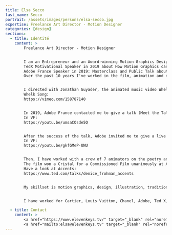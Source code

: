 ```yaml
---
title: Elsa Secco
last_name: Secco
portrait: /assets/images/persons/elsa-secco.jpg
expertise: Freelance Art Director - Motion Designer
categories: [design]
sections:
  - title: Identité
    content: >
        Freelance Art Director - Motion Designer


        I am an Entrepreneur and an Award-winning Motion Graphics Designer.
        TedX Motivational Speaker in 2019 about How Motion Graphics can redesign your life.
        Adobe France Speaker in 2019: Masterclass and Public Talk about How to develop your creativity.
        Over the past 10 years I've worked in the film, animation and digital advertising industries, between Sydney and Paris.


        I directed with Jonathan Guyader, the animated music video Whelk Song, which won a Vimeo Staff Pick in 2016 and has been selected as Case Study of the week on HOWWW.
        Whelk Song:
        https://vimeo.com/158787140


        In 2019, Adobe France contacted me to give a talk (Meet the Talent) about my creation process.
        In VF:
        https://youtu.be/umsaCOsde5Q


        After the success of the talk, Adobe invited me to give a live masterclass:
        In VF:
        https://youtu.be/gkfGMeP-UNU


        Then, I have worked with a crew of 7 animators on the poetry animation, TED-Ed "Accents" directed by the talented Robertino Zambrano.
        The film won a Cristal for a Commissioned Film unanimously at Annecy International Festival of Animation in 2019 and a Bronze Cube at the 98th #ADC Annual Awards in Motion/Film Craft.
        Have a look at Accents:
        https://www.ted.com/talks/denice_frohman_accents


        My skillset is motion graphics, design, illustration, traditional 2D animation, textures, for film, online or TVCs. I love experimenting with new technics and art.


        I have worked for Cartier, Louis Vuitton, Chanel, Adobe, Ted X, Sony Playstation, Walt Disney, Ubisoft, Fendi, Vogue, HCF, OPTUS, Universal, Commonwealth Bank, Wikileaks, Telstra...

  - title: Contact
    content: >
        <a href="https://www.elevenkeys.tv/" target="_blank" rel="noreferrer">Site</a> –
        <a href="mailto:elsa@elevenkeys.tv" target="_blank" rel="noreferrer">Mail</a>
---
```

